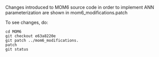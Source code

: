 Changes introduced to MOM6 source code in order to implement ANN parameterization are shown in mom6_modifications.patch

To see changes, do:
```
cd MOM6
git checkout e63a8220e
git patch ../mom6_modifications.
patch
git status
```
